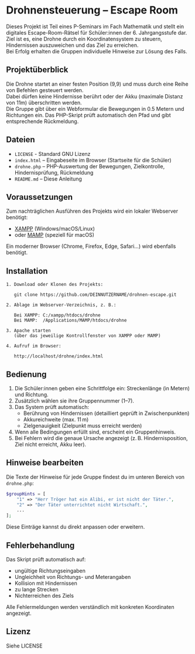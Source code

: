 # Drohnensteuerung – Escape Room

Dieses Projekt ist Teil eines P-Seminars im Fach Mathematik und stellt ein digitales Escape-Room-Rätsel für Schüler:innen der 6. Jahrgangsstufe dar.  
Ziel ist es, eine Drohne durch ein Koordinatensystem zu steuern, Hindernissen auszuweichen und das Ziel zu erreichen.  
Bei Erfolg erhalten die Gruppen individuelle Hinweise zur Lösung des Falls.

## Projektüberblick

Die Drohne startet an einer festen Position (9,9) und muss durch eine Reihe von Befehlen gesteuert werden.  
Dabei dürfen keine Hindernisse berührt oder der Akku (maximale Distanz von 11m) überschritten werden.  
Die Gruppe gibt über ein Webformular die Bewegungen in 0.5 Metern und Richtungen ein. Das PHP-Skript prüft automatisch den Pfad und gibt entsprechende Rückmeldung.

## Dateien

- `LICENSE` - Standard GNU Lizenz
- `index.html` – Eingabeseite im Browser (Startseite für die Schüler)
- `drohne.php` – PHP-Auswertung der Bewegungen, Zielkontrolle, Hindernisprüfung, Rückmeldung
- `README.md` – Diese Anleitung

## Voraussetzungen

Zum nachträglichen Ausführen des Projekts wird ein lokaler Webserver benötigt:

- [XAMPP](https://www.apachefriends.org/index.html) (Windows/macOS/Linux)
- oder [MAMP](https://www.mamp.info/) (speziell für macOS)

Ein moderner Browser (Chrome, Firefox, Edge, Safari...) wird ebenfalls benötigt.

## Installation

```plaintext
1. Download oder Klonen des Projekts:

   git clone https://github.com/DEINNUTZERNAME/drohnen-escape.git

2. Ablage im Webserver-Verzeichnis, z. B.:

   Bei XAMPP: C:/xampp/htdocs/drohne
   Bei MAMP:  /Applications/MAMP/htdocs/drohne

3. Apache starten
   (über das jeweilige Kontrollfenster von XAMPP oder MAMP)

4. Aufruf im Browser:

   http://localhost/drohne/index.html
```

## Bedienung

1. Die Schüler:innen geben eine Schrittfolge ein: Streckenlänge (in Metern) und Richtung.
2. Zusätzlich wählen sie ihre Gruppennummer (1–7).
3. Das System prüft automatisch:
   - Berührung von Hindernissen (detailliert geprüft in Zwischenpunkten)
   - Akkureichweite (max. 11 m)
   - Zielgenauigkeit (Zielpunkt muss erreicht werden)
4. Wenn alle Bedingungen erfüllt sind, erscheint ein Gruppenhinweis.
5. Bei Fehlern wird die genaue Ursache angezeigt (z. B. Hindernisposition, Ziel nicht erreicht, Akku leer).

## Hinweise bearbeiten

Die Texte der Hinweise für jede Gruppe findest du im unteren Bereich von `drohne.php`:

```php
$groupHints = [
    "1" => "Herr Tröger hat ein Alibi, er ist nicht der Täter.",
    "2" => "Der Täter unterrichtet nicht Wirtschaft.",
    ...
];
```

Diese Einträge kannst du direkt anpassen oder erweitern.

## Fehlerbehandlung

Das Skript prüft automatisch auf:

- ungültige Richtungseingaben
- Ungleichheit von Richtungs- und Meterangaben
- Kollision mit Hindernissen
- zu lange Strecken
- Nichterreichen des Ziels

Alle Fehlermeldungen werden verständlich mit konkreten Koordinaten angezeigt.


## Lizenz

Siehe LICENSE

